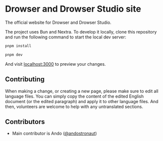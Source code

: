 # Drowser and Drowser Studio site

The official website for Drowser and Drowser Studio.

The project uses Bun and Nextra. To develop it locally, clone this repository and run the following command to start the local dev server:

```sh
pnpm install
```

```sh
pnpm dev
```

And visit [localhost:3000](localhost:3000) to preview your changes.

## Contributing

When making a change, or creating a new page, please make sure to edit all language files. You can simply copy the content of the edited English document (or the edited paragraph) and apply it to other language files. And then, volunteers are welcome to help with any untranslated sections.

## Contributors

- Main contributor is Ando ([@andostronaut](https://github.com/andostronaut))
